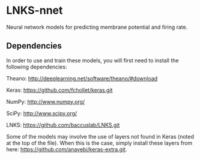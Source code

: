 # LNKS-nnet
Neural network models for predicting membrane potential and firing rate.

## Dependencies
In order to use and train these models, you will first need to install the following dependencies:

Theano: http://deeplearning.net/software/theano/#download

Keras: https://github.com/fchollet/keras.git

NumPy: http://www.numpy.org/

SciPy: http://www.scipy.org/

LNKS: https://github.com/baccuslab/LNKS.git

Some of the models may involve the use of layers not found in Keras (noted at the top of the file). When this is the case, simply install these layers from here: https://github.com/anayebi/keras-extra.git.

